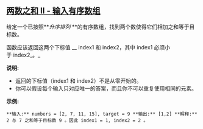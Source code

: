 ## [两数之和 II - 输入有序数组](https://leetcode-cn.com/problems/two-sum-ii-input-array-is-sorted/)

给定一个已按照**_升序排列_ **的有序数组，找到两个数使得它们相加之和等于目标数。

函数应该返回这两个下标值 __ index1 和 index2，其中 index1 必须小于 index2_。_

**说明:**

*   返回的下标值（index1 和 index2）不是从零开始的。
*   你可以假设每个输入只对应唯一的答案，而且你不可以重复使用相同的元素。

**示例:**

`**输入:** numbers = [2, 7, 11, 15], target = 9
**输出:** [1,2]
**解释:** 2 与 7 之和等于目标数 9 。因此 index1 = 1, index2 = 2 。`